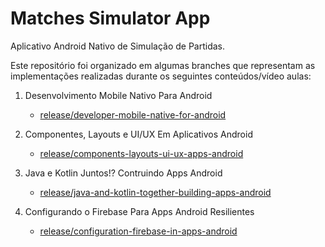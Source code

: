 # Matches Simulator App

Aplicativo Android Nativo de Simulação de Partidas.

Este repositório foi organizado em algumas branches que representam as implementações realizadas durante os seguintes conteúdos/vídeo aulas:

1. Desenvolvimento Mobile Nativo Para Android
   - [release/developer-mobile-native-for-android](https://github.com/kevinzamperetti/matches-simulator-app/tree/release/developer-mobile-native-for-android)

2. Componentes, Layouts e UI/UX Em Aplicativos Android
   - [release/components-layouts-ui-ux-apps-android](https://github.com/kevinzamperetti/matches-simulator-app/tree/release/components-layouts-ui-ux-apps-android)

3. Java e Kotlin Juntos!? Contruindo Apps Android
   - [release/java-and-kotlin-together-building-apps-android](https://github.com/kevinzamperetti/matches-simulator-app/tree/release/java-and-kotlin-together-building-apps-android)

4. Configurando o Firebase Para Apps Android Resilientes
   - [release/configuration-firebase-in-apps-android](https://github.com/kevinzamperetti/matches-simulator-app/tree/release/configuration-firebase-in-apps-android)

